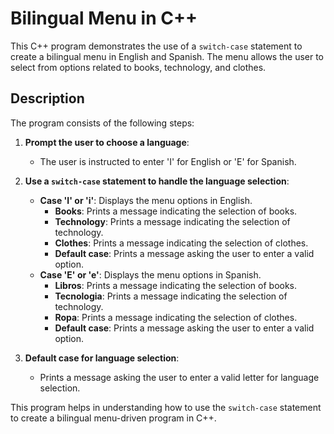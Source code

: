 # Bilingual Menu in C++

This C++ program demonstrates the use of a `switch-case` statement to create a bilingual menu in English and Spanish. The menu allows the user to select from options related to books, technology, and clothes.

## Description

The program consists of the following steps:

1. **Prompt the user to choose a language**:
    - The user is instructed to enter 'I' for English or 'E' for Spanish.

2. **Use a `switch-case` statement to handle the language selection**:
    - **Case 'I' or 'i'**: Displays the menu options in English.
        - **Books**: Prints a message indicating the selection of books.
        - **Technology**: Prints a message indicating the selection of technology.
        - **Clothes**: Prints a message indicating the selection of clothes.
        - **Default case**: Prints a message asking the user to enter a valid option.
    - **Case 'E' or 'e'**: Displays the menu options in Spanish.
        - **Libros**: Prints a message indicating the selection of books.
        - **Tecnologia**: Prints a message indicating the selection of technology.
        - **Ropa**: Prints a message indicating the selection of clothes.
        - **Default case**: Prints a message asking the user to enter a valid option.

3. **Default case for language selection**:
    - Prints a message asking the user to enter a valid letter for language selection.

This program helps in understanding how to use the `switch-case` statement to create a bilingual menu-driven program in C++.



